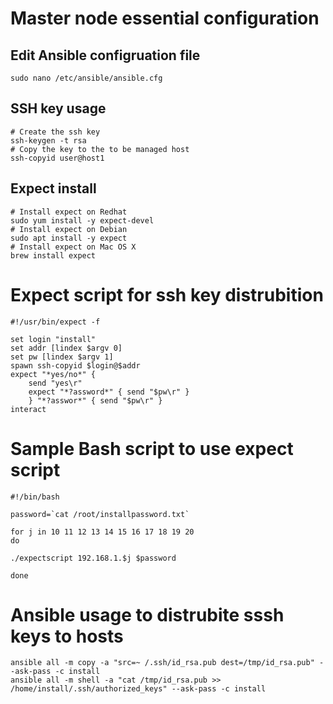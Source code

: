 # Master node essential configuration
## Edit Ansible configruation file
```
sudo nano /etc/ansible/ansible.cfg
```
## SSH key usage
```
# Create the ssh key
ssh-keygen -t rsa
# Copy the key to the to be managed host
ssh-copyid user@host1
```
## Expect install
```
# Install expect on Redhat
sudo yum install -y expect-devel
# Install expect on Debian
sudo apt install -y expect
# Install expect on Mac OS X
brew install expect
```
# Expect script for ssh key distrubition
```
#!/usr/bin/expect -f

set login "install"
set addr [lindex $argv 0]
set pw [lindex $argv 1]
spawn ssh-copyid $login@$addr
expect "*yes/no*" {
    send "yes\r"
    expect "*?assword*" { send "$pw\r" }
    } "*?asswor*" { send "$pw\r" }
interact
```
# Sample Bash script to use expect script
```
#!/bin/bash

password=`cat /root/installpassword.txt`

for j in 10 11 12 13 14 15 16 17 18 19 20 
do

./expectscript 192.168.1.$j $password

done
```
# Ansible usage to distrubite sssh keys to hosts
```
ansible all -m copy -a "src=~ /.ssh/id_rsa.pub dest=/tmp/id_rsa.pub" --ask-pass -c install
ansible all -m shell -a "cat /tmp/id_rsa.pub >> /home/install/.ssh/authorized_keys" --ask-pass -c install
```
